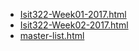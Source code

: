 * [Isit322-Week01-2017.html](Isit322-Week01-2017.html)
* [Isit322-Week02-2017.html](Isit322-Week02-2017.html)
* [master-list.html](master-list.html)